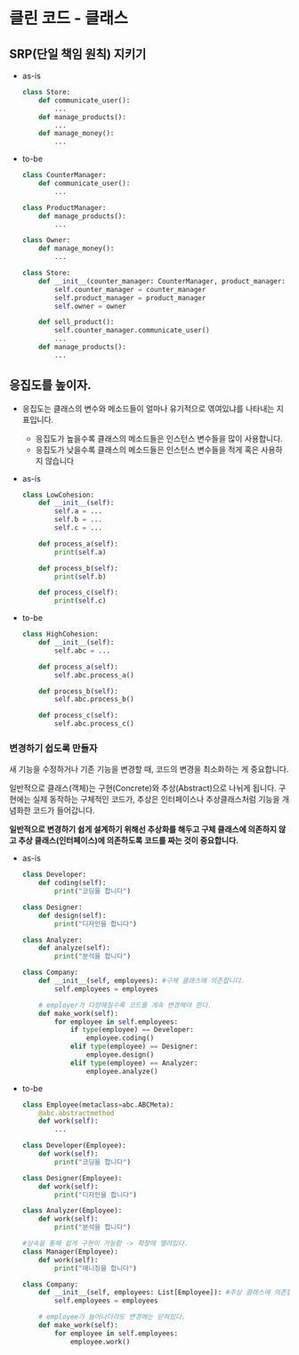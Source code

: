 # 클린 코드 - 클래스

## SRP(단일 책임 원칙) 지키기

- as-is

  ```python
  class Store:
      def communicate_user():
          ...
      def manage_products():
          ...
      def manage_money():
          ...
  ```

- to-be

  ```python
  class CounterManager:
      def communicate_user():
          ...
  
  class ProductManager:
      def manage_products():
          ...
  
  class Owner:
      def manage_money():
          ...
  
  class Store:
      def __init__(counter_manager: CounterManager, product_manager: ProductManager, owner: Owner):
          self.counter_manager = counter_manager
          self.product_manager = product_manager
          self.owner = owner
  
      def sell_product():
          self.counter_manager.communicate_user()
          ...
      def manage_products():
          ...
  
  ```

## 응집도를 높이자.

- 응집도는 클래스의 변수와 메소드들이 얼마나 유기적으로 엮여있냐를 나타내는 지표입니다.
    - 응집도가 높을수록 클래스의 메소드들은 인스턴스 변수들을 많이 사용합니다.
    - 응집도가 낮을수록 클래스의 메소드들은 인스턴스 변수들을 적게 혹은 사용하지 않습니다
- as-is

  ```python
  class LowCohesion:
      def __init__(self):
          self.a = ...
          self.b = ...
          self.c = ...
  
      def process_a(self):
          print(self.a)
  
      def process_b(self):
          print(self.b)
  
      def process_c(self):
          print(self.c)
  ```

- to-be

  ```python
  class HighCohesion:
      def __init__(self):
          self.abc = ...
  
      def process_a(self):
          self.abc.process_a()
  
      def process_b(self):
          self.abc.process_b()
  
      def process_c(self):
          self.abc.process_c()
  ```

### 변경하기 쉽도록 만들자

새 기능을 수정하거나 기존 기능을 변경할 때, 코드의 변경을 최소화하는 게 중요합니다. 

일반적으로 클래스(객체)는 구현(Concrete)와 추상(Abstract)으로 나뉘게 됩니다. 구현에는 실제 동작하는 구체적인 코드가, 추상은 인터페이스나 추상클래스처럼 기능을 개념화한 코드가 들어갑니다.

**일반적으로 변경하기 쉽게 설계하기 위해선 추상화를 해두고 구체 클래스에 의존하지 않고 추상 클래스(인터페이스)에 의존하도록 코드를 짜는 것이 중요합니다.** 

- as-is

    ```python
    class Developer:
        def coding(self):
            print("코딩을 합니다")

    class Designer:
        def design(self):
            print("디자인을 합니다")

    class Analyzer:
        def analyze(self):
            print("분석을 합니다")

    class Company:
        def __init__(self, employees): #구체 클래스에 의존합니다. 
            self.employees = employees

        # employer가 다양해질수록 코드를 계속 변경해야 한다.
        def make_work(self):
            for employee in self.employees:
                if type(employee) == Developer:
                    employee.coding()
                elif type(employee) == Designer:
                    employee.design()
                elif type(employee) == Analyzer:
                    employee.analyze()
    ```

- to-be

    ```python
    class Employee(metaclass=abc.ABCMeta):
        @abc.abstractmethod
        def work(self):
            ...

    class Developer(Employee):
        def work(self):
            print("코딩을 합니다")

    class Designer(Employee):
        def work(self):
            print("디자인을 합니다")

    class Analyzer(Employee):
        def work(self):
            print("분석을 합니다")

    #상속을 통해 쉽게 구현이 가능함 -> 확장에 열려있다.
    class Manager(Employee):
        def work(self):
    		print("매니징을 합니다")

    class Company:
        def __init__(self, employees: List[Employee]): #추상 클래스에 의존합니다.
            self.employees = employees

        # employee가 늘어나더라도 변경에는 닫혀있다.
        def make_work(self):
            for employee in self.employees:
                employee.work()
    ```